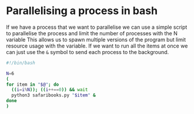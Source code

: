 # Parallelising a process in bash

If we have a process that we want to parallelise we can use a simple script to parallelise the process and limit the number of processes with the N variable
This allows us to spawn multiple versions of the program but limit resource usage with the variable. If we want to run all the items at once we can just use the `&` symbol to send each process to the background.

```bash
#!/bin/bash

N=6
(
for item in "$@"; do
  ((i=i%N)); ((i++==0)) && wait
  python3 safaribooks.py "$item" &
done
)
```
